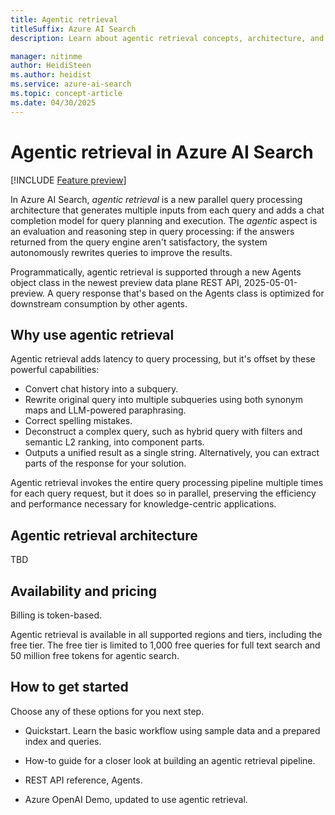 ```yaml
---
title: Agentic retrieval
titleSuffix: Azure AI Search
description: Learn about agentic retrieval concepts, architecture, and use cases.

manager: nitinme
author: HeidiSteen
ms.author: heidist
ms.service: azure-ai-search
ms.topic: concept-article
ms.date: 04/30/2025
---
```


# Agentic retrieval in Azure AI Search

[!INCLUDE [Feature preview](./includes/previews/preview-generic.md)]

In Azure AI Search, *agentic retrieval* is a new parallel query processing architecture that generates multiple inputs from each query  and adds a chat completion model for query planning and execution. The *agentic* aspect is an evaluation and reasoning step in query processing: if the answers returned from the query engine aren't satisfactory, the system autonomously rewrites queries to improve the results.

Programmatically, agentic retrieval is supported through a new Agents object class in the newest preview data plane REST API, 2025-05-01-preview. A query response that's based on the Agents class is optimized for downstream consumption by other agents.

## Why use agentic retrieval

Agentic retrieval adds latency to query processing, but it's offset by these powerful capabilities:

+ Convert chat history into a subquery.
+ Rewrite original query into multiple subqueries using both synonym maps and LLM-powered paraphrasing.
+ Correct spelling mistakes.
+ Deconstruct a complex query, such as hybrid query with filters and semantic L2 ranking, into component parts.
+ Outputs a unified result as a single string. Alternatively, you can extract parts of the response for your solution.

Agentic retrieval invokes the entire query processing pipeline multiple times for each query request, but it does so in parallel, preserving the efficiency and performance necessary for knowledge-centric applications.

## Agentic retrieval architecture

TBD

## Availability and pricing

Billing is token-based.

Agentic retrieval is available in all supported regions and tiers, including the free tier. The free tier is limited to 1,000 free queries for full text search and 50 million free tokens for agentic search.

## How to get started

Choose any of these options for you next step.

<!-- + Watch this demo. -->
+ Quickstart. Learn the basic workflow using sample data and a prepared index and queries.

+ How-to guide for a closer look at building an agentic retrieval pipeline.

+ REST API reference, Agents.

+ Azure OpenAI Demo, updated to use agentic retrieval.

<!-- From the web

Agentic Retrieval-Augmented Generation (Agentic RAG) transcends traditional RAG systems by embedding autonomous AI agents into the RAG pipeline. These agents leverage agentic design patterns such as reflection, planning, tool use, and multi-agent collaboration to dynamically manage retrieval strategies, iteratively refine contextual understanding, and adapt workflows to meet complex task requirements. This integration enables Agentic RAG systems to deliver unparalleled flexibility, scalability, and context awareness across diverse applications -->

<!-- 
•Query Pipeline Recap: The query pipeline includes stages: Query Preprocessing (Query Rewriting, Vectorization, Text analysis), Ranking (Vector Search, Keyword Search, Fusion, Semantic Ranking), and Synthesis (Results for LLM, Extractive Answers, Contextualized Captions).

•RAG Query Challenges: RAG queries fail due to difficulties in retrieving relevant results, exact match searches, chatbot clarifications, and filter conditions. Examples and reasons for failures are discussed.

Agentic Retrieval Engine: The Agentic Retrieval Engine uses an AOAI model for query planning, producing sub-queries, and merging results. It supports explainability and debugging, and includes all existing search functionalities.

•Query Planning: Query planning involves processing conversation history with an AOAI Model (gpt-4o-mini) to classify queries into categories like 'Xbox sign-in troubleshooting' and 'Xbox PIN rejection troubleshooting'.

•Query Activity: Query activity involves planning and executing queries using the AOAI Model, producing sub-queries, and processing them through a pipeline for ranking and extracting references.

•Extracted Response for LLM: The process of extracting responses for troubleshooting guides involves a query pipeline, reference extraction, and merging results. A table lists extracted documents with reference IDs.

Extracted Response Example: Troubleshooting steps for Xbox sign-in issues include verifying email/password, checking internet, and updating software. For PIN issues, check sequence and reset if needed. Sources are cited.

•Agentic Retrieval vs Query Pipeline: Comparison of Agentic Retrieval and Query Pipeline: Agentic Retrieval supports multi-turn input, plans subqueries, and provides document references and activity logs, while Query Pipeline uses a single query and lists results.

•Cost Comparison: Cost comparison between Query Pipeline and Agentic Retrieval Engine: Query Pipeline has a uniform cost per query with a free tier of 1,000 queries, while Agentic Retrieval Engine has a uniform cost per token with a free tier of 50 million tokens.

Token Usage: Token usage in query planning and ranking involves AOAI input tokens generating subqueries, and ranking input tokens used in a query pipeline for document retrieval and semantic ranking.

•Roadmap: Potential features include Multiple Index Search, Iterative Search, Filtered Search, Query Planning Customization, Federation, Answer Generation, and Authority Checking.

•Features under each model: Comparison of features under traditional search model: BYOM Query planning and Reranking are listed, with a section for answers left blank -->